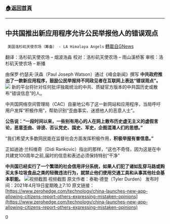 ###  [:house:返回首頁](https://github.com/ourhimalayas/txt)
---

## 中共国推出新应用程序允许公民举报他人的错误观点
` 美国洛杉矶天使农场（筹备） - LA Himalaya Angels` [轉載自GNews](https://gnews.org/zh-hans/1123277/)

翻译：洛杉矶天使农场 – 烟波浩淼
校对：洛杉矶天使农场 – 雨山溪桥客
审核：洛杉矶天使农场 – 断播

由保罗·约瑟夫·沃森（Paul Joseph Watson）通过《峰会新闻》撰写
**中共政府推出了一款新应用程序，鼓励公民举报持不同政见者在互联网上表达“错误观点”。**
![]()![](https://gnews.org/wp-content/uploads/2021/04/190421china1.jpg)
新的平台将针对任何批评独裁统治的中共、质疑官方版本的中共国历史或散布“错误信息”的人。

中共国网络空间管理局（CAC）自豪地公布了这一新网站和应用程序，当局呼吁用户发挥“积极作用”，帮助识别“歪曲事实、迷惑他人的恶意人士”。

**公告说：“一段时间以来，一些别有用心的人在网上散布历史虚无主义的虚假言论，恶意歪曲、诽谤、否认党史、国史、军史，企图混淆人们的思想。”**

“我们希望大多数网民能在监督社会方面发挥积极作用，**积极举报有害信息。”**







正如迪迪·兰科维奇（Didi Rankovic）指出的那样，“这也不奇怪，因为这是在中共建党100周年之前,届时的信息和表述必须保持特别“干净”

**中共国已经实行了一个繁琐的社会信用评分系统，如果人们犯了诸如乱穿马路或购买太多垃圾食品之类的轻微违法行为，就禁止他们使用交通工具和从事其他社会基本职能。**
![]()![](https://gnews.org/wp-content/uploads/2021/04/social-credit-system.png)视频截图
视频截图 原文作者：泰勒·德登（Tyler Durden）
发布时间：2021年4月19日星期晚上7:10
原文链接：[https://www.zerohedge.com/technology/china-launches-new-app-allowing-citizens-report-others-expressing-mistaken-opinions](https://www.zerohedge.com/technology/china-launches-new-app-allowing-citizens-report-others-expressing-mistaken-opinions)

0
